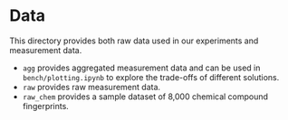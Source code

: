 # Data
This directory provides both raw data used in our experiments and measurement data.

 - `agg` provides aggregated measurement data and can be used in `bench/plotting.ipynb` to explore the trade-offs of different solutions.
 - `raw` provides raw measurement data.
 - `raw_chem` provides a sample dataset of 8,000 chemical compound fingerprints.